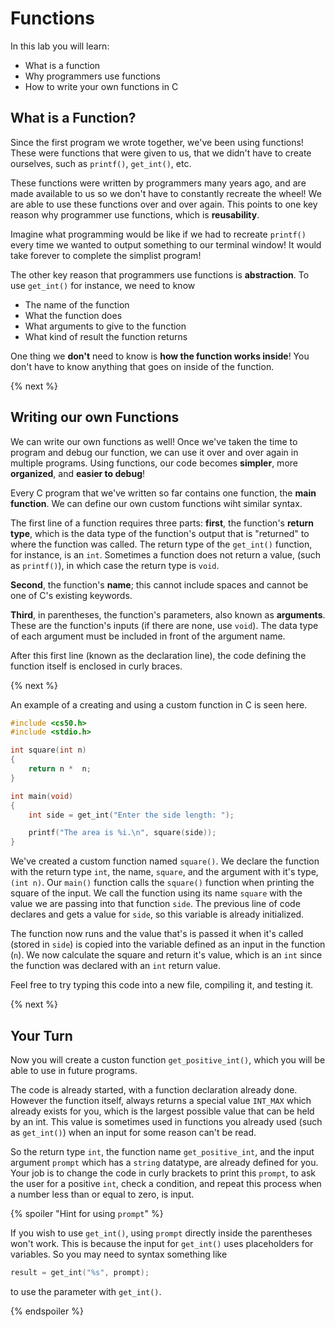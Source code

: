 # Functions

In this lab you will learn:

- What is a function
- Why programmers use functions
- How to write your own functions in C

## What is a Function?

Since the first program we wrote together, we've been using functions! These were functions that were given to us, that we didn't have to create ourselves, such as `printf()`, `get_int()`, etc.

These functions were written by programmers many years ago, and are made available to us so we don't have to constantly recreate the wheel! We are able to use these functions over and over again. This points to one key reason why programmer use functions, which is **reusability**. 

Imagine what programming would be like if we had to recreate `printf()` every time we wanted to output something to our terminal window! It would take forever to complete the simplist program! 

The other key reason that programmers use functions is **abstraction**. To use `get_int()` for instance, we need to know 
* The name of the function
* What the function does
* What arguments to give to the function
* What kind of result the function returns

One thing we **don't** need to know is **how the function works inside**! You don't have to know anything that goes on inside of the function.

{% next %}

## Writing our own Functions

We can write our own functions as well! Once we've taken the time to program and debug our function, we can use it over and over again in multiple programs. Using functions, our code becomes **simpler**, more **organized**, and **easier to debug**!

Every C program that we've written so far contains one function, the **main function**. We can define our own custom functions wiht similar syntax. 

The first line of a function requires three parts: **first**, the function's **return type**, which is the data type of the function's output that is "returned" to where the function was called. The return type of the `get_int()` function, for instance, is an `int`. Sometimes a function does not return a value, (such as `printf()`), in which case the return type is `void`. 

**Second**, the function's **name**; this cannot include spaces and cannot be one of C's existing keywords. 

**Third**, in parentheses, the function's parameters, also known as **arguments**. These are the function's inputs (if there are none, use `void`). The data type of each argument must be included in front of the argument name.

After this first line (known as the declaration line), the code defining the function itself is enclosed in curly braces.

{% next %}

An example of a creating and using a custom function in C is seen here.

```c
#include <cs50.h>
#include <stdio.h>

int square(int n)
{
    return n *  n;
}

int main(void)
{
    int side = get_int("Enter the side length: ");

    printf("The area is %i.\n", square(side));
}
```

We've created a custom function named `square()`. We declare the function with the return type `int`, the name, `square`, and the argument with it's type, `(int n)`. Our `main()` function calls the `square()` function when printing the square of the input. We call the function using its name `square` with the value we are passing into that function `side`. The previous line of code declares and gets a value for `side`, so this variable is already initialized.

The function now runs and the value that's is passed it when it's called (stored in `side`) is copied into the variable defined as an input in the function (`n`). We now calculate the square and return it's value, which is an `int` since the function was declared with an `int` return value.

Feel free to try typing this code into a new file, compiling it, and testing it.

{% next %}

## Your Turn

Now you will create a custon function `get_positive_int()`, which you will be able to use in future programs.

The code is already started, with a function declaration already done. However the function itself, always returns a special value `INT_MAX` which already exists for you, which is the largest possible value that can be held by an int. This value is sometimes used in functions you already used (such as `get_int()`) when an input for some reason can't be read.

So the return type `int`, the function name `get_positive_int`, and the input argument `prompt` which has a `string` datatype, are already defined for you. Your job is to change the code in curly brackets to print this `prompt`, to ask the user for a positive `int`, check a condition, and repeat this process when a number less than or equal to zero, is input.

{% spoiler "Hint for using `prompt`" %}

If you wish to use `get_int()`, using `prompt` directly inside the parentheses won't work. This is because the input for `get_int()` uses placeholders for variables. So you may need to syntax something like 

```c
result = get_int("%s", prompt);
```

to use the parameter with `get_int()`.

{% endspoiler %}
